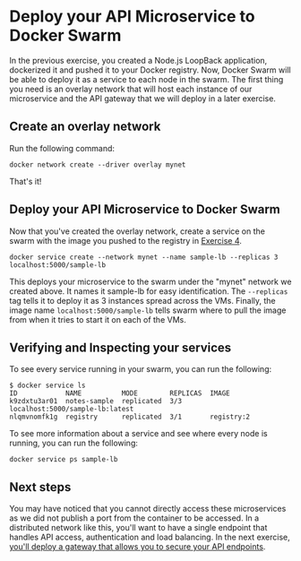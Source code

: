 # Deploy your API Microservice to Docker Swarm

In the previous exercise, you created a Node.js LoopBack application, dockerized it and pushed it to your Docker registry. Now, Docker Swarm will be able to deploy it as a service to each node in the swarm. The first thing you need is an overlay network that will host each instance of our microservice and the API gateway that we will deploy in a later exercise.

## Create an overlay network

Run the following command:
```
docker network create --driver overlay mynet
```

That's it!

## Deploy your API Microservice to Docker Swarm

Now that you've created the overlay network, create a service on the swarm with the image you pushed to the registry in [Exercise 4](#TODO).

```
docker service create --network mynet --name sample-lb --replicas 3 localhost:5000/sample-lb
```

This deploys your microservice to the swarm under the "mynet" network we created above. It names it sample-lb for easy identification. The `--replicas` tag tells it to deploy it as 3 instances spread across the VMs. Finally, the image name `localhost:5000/sample-lb` tells swarm where to pull the image from when it tries to start it on each of the VMs.

## Verifying and Inspecting your services

To see every service running in your swarm, you can run the following:

```
$ docker service ls
ID            NAME          MODE        REPLICAS  IMAGE
k9zdxtu3ar01  notes-sample  replicated  3/3       localhost:5000/sample-lb:latest
nlqmvnomfk1g  registry      replicated  3/1       registry:2
````

To see more information about a service and see where every node is running, you can run the following:

```
docker service ps sample-lb
```

## Next steps

You may have noticed that you cannot directly access these microservices as we did not publish a port from the container to be accessed. In a distributed network like this, you'll want to have a single endpoint that handles API access, authentication and load balancing. In the next exercise, [you'll deploy a gateway that allows you to secure your API endpoints](#TODO).